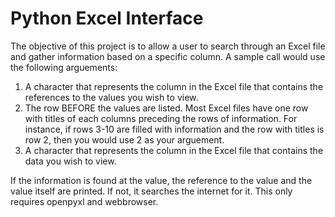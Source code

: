 # Python Excel Interface

The objective of this project is to allow a user to search through an Excel file and gather information based on a specific column. A sample call would use the following arguements:

1. A character that represents the column in the Excel file that contains the references to the values you wish to view.
2. The row BEFORE the values are listed. Most Excel files have one row with titles of each columns preceding the rows of information. For instance, if rows 3-10 are filled with information and the row with titles is row 2, then you would use 2 as your arguement.
3. A character that represents the column in the Excel file that contains the data you wish to view.

If the information is found at the value, the reference to the value and the value itself are printed. If not, it searches the internet for it. This only requires openpyxl and webbrowser.
